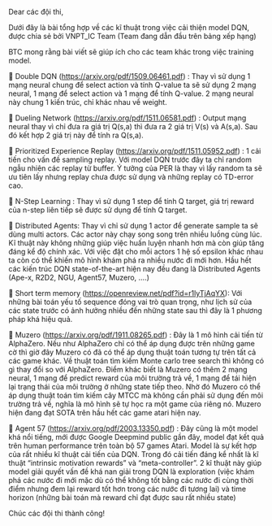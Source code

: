 Dear các đội thi,

Dưới đây là bài tổng hợp về các kĩ thuật trong việc cải thiện model DQN, được chia sẻ bởi VNPT_IC Team (Team đang dẫn đầu trên bảng xếp hạng)

BTC mong rằng bài viết sẽ giúp ích cho các team khác trong việc training model.

 

🌈 Double DQN (https://arxiv.org/pdf/1509.06461.pdf) : Thay vì sử dụng 1 mạng neural chung để select action và tính Q-value ta sẽ sử dụng 2 mạng neural, 1 mạng để select action và 1 mạng để tính Q-value. 2 mạng neural này chung 1 kiến trúc, chỉ khác nhau về weight.

🌈 Dueling Network (https://arxiv.org/pdf/1511.06581.pdf) : Output mạng neural thay vì chỉ đưa ra giá trị Q(s,a) thì đưa ra 2 giá trị V(s) và A(s,a). Sau đó kết hợp 2 giá trị này để tính ra Q(s,a).

 

🌈 Prioritized Experience Replay (https://arxiv.org/pdf/1511.05952.pdf) : 1 cải tiến cho vấn đề sampling replay. Với model DQN trước đây ta chỉ random ngẫu nhiên các replay từ buffer. Ý tưởng của PER là thay vì lấy random ta sẽ ưu tiên lấy nhưng replay chưa được sử dụng và những replay có TD-error cao.

 

🌈 N-Step Learning : Thay vì sử dụng 1 step để tính Q target, giá trị reward của n-step liên tiếp sẽ được sử dụng để tính Q target.

 

🌈 Distributed Agents: Thay vì chỉ sử dụng 1 actor để generate sample ta sẽ dùng multi actors. Các actor này chạy song song trên nhiều luồng cùng lúc. Kĩ thuật này không những giúp việc huấn luyện nhanh hơn mà còn giúp tăng đáng kể độ chính xác. Với việc đặt cho mỗi actors 1 hệ số epsilon khác nhau ta còn có thể khiến mô hình khám phá ra nhiều nước đi mới hơn. Hầu hết các kiến trúc DQN state-of-the-art hiện nay đều đang là Distributed Agents (Ape-x, R2D2, NGU, Agent57, Muzero, ….)

 

🌈 Short term memory (https://openreview.net/pdf?id=r1lyTjAqYX): Với những bài toán yếu tố sequence đóng vai trò quan trọng, như lịch sử của các state trước có ảnh hưởng nhiều đến những state sau thì đây là 1 phương pháp khá hiệu quả.

 

🌈 Muzero (https://arxiv.org/pdf/1911.08265.pdf) : Đây là 1 mô hình cải tiến từ AlphaZero. Nếu như AlphaZero chỉ có thể áp dụng được trên những game cờ thì giờ đây Muzero có đã có thể áp dụng thuật toán tương tự trên tất cả các game khác. Về thuật toán tìm kiếm Monte carlo tree search thì không có gì thay đổi so với AlphaZero. Điểm khác biết là Muzero có thêm 2 mạng neural, 1 mạng để predict reward của môi trường trả về, 1 mạng để tái hiện lại trạng thái của môi trường ở những state tiếp theo. Nhờ đó Muzero có thể áp dụng thuật toán tìm kiếm cây MTCC mà không cần phải sử dụng đến môi trường trả về, nghĩa là mô hình sẽ tự học ra một game của riêng nó. Muzero hiện đang đạt SOTA trên hầu hết các game atari hiện nay.

 

🌈 Agent 57 (https://arxiv.org/pdf/2003.13350.pdf) : Đây cũng là một model khá nổi tiếng, mới được Google Deepmind public gần đây, model đạt kết quả trên human performance trên toàn bộ 57 games Atari. Model là sự kết hợp của rất nhiều kĩ thuật cải tiến của DQN. Trong đó cải tiến đáng kể nhất là kĩ thuật “intrinsic motivation rewards” và “meta-controller”. 2 kĩ thuật này giúp model giải quyết vấn đề khá nan giải trong DQN là exploration (việc khám phá các nước đi mới mặc dù có thể không tốt bằng các nước đi cùng thời điểm nhưng đem lại reward tốt hơn trong các nước đi tương lai) và time horizon (những bài toán mà reward chỉ đạt được sau rất nhiều state)

 

Chúc các đội thi thành công!
